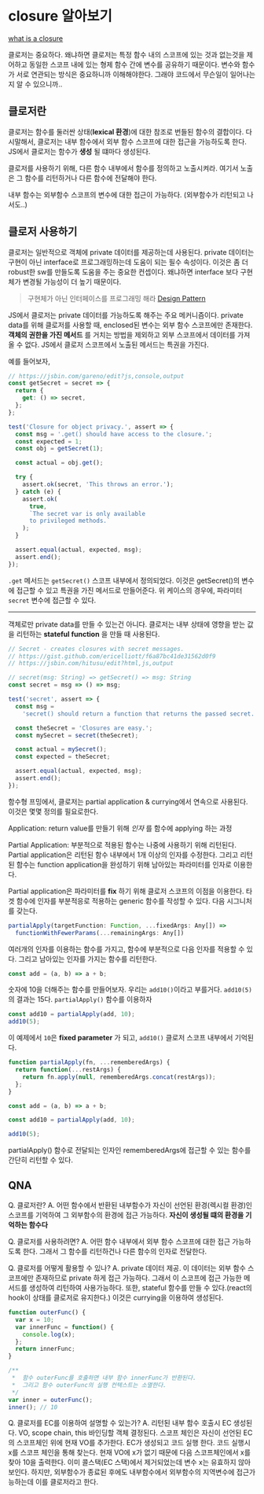 # closure 알아보기

[what is a closure](https://medium.com/javascript-scene/master-the-javascript-interview-what-is-a-closure-b2f0d2152b36)

클로저는 중요하다. 왜냐하면 클로저는 특정 함수 내의 스코프에 있는 것과 없는것을 제어하고 동일한 스코프 내에 있는 형제 함수 간에 변수를 공유하기 때문이다.
변수와 함수가 서로 연관되는 방식은 중요하니까 이해해야한다. 그래야 코드에서 무슨일이 일어나는지 알 수 있으니까..

## 클로저란

클로저는 함수를 둘러싼 상태(**lexical 환경**)에 대한 참조로 번들된 함수의 결합이다.
다시말해서, 클로저는 내부 함수에서 외부 함수 스코프에 대한 접근을 가능하도록 한다.
JS에서 클로저는 함수가 **생성** 될 떄마다 생성된다.

클로저를 사용하기 위해, 다른 함수 내부에서 함수를 정의하고 노출시켜라.
여기서 노출은 그 함수를 리턴하거나 다른 함수에 전달해야 한다.

내부 함수는 외부함수 스코프의 변수에 대한 접근이 가능하다. (외부함수가 리턴되고 나서도..)

## 클로저 사용하기

클로저는 일반적으로 객체에 private 데이터를 제공하는데 사용된다. private 데이터는 구현이 아닌 interface로 프로그래밍하는데 도움이 되는 필수 속성이다.
이것은 좀 더 robust한 sw를 만들도록 도움을 주는 중요한 컨셉이다. 왜냐하면 interface 보다 구현체가 변경될 가능성이 더 높기 때문이다.

> 구현체가 아닌 인터페이스를 프로그래밍 해라
> [Design Pattern](https://www.amazon.com/gp/product/B000SEIBB8?ie=UTF8&camp=213733&creative=393177&creativeASIN=B000SEIBB8&linkCode=shr&tag=eejs-20&linkId=CSQYBHTUP625XI4T)

JS에서 클로저는 private 데이터를 가능하도록 해주는 주요 메커니즘이다.
private data를 위해 클로저를 사용할 때, enclosed된 변수는 외부 함수 스코프에만 존재한다.
**객체의 권한을 가진 메서드** 를 거치는 방법을 제외하고 외부 스코프에서 데이터를 가져올 수 없다.
JS에서 클로저 스코프에서 노출된 메서드는 특권을 가진다.

예를 들어보자,

```js
// https://jsbin.com/gareno/edit?js,console,output
const getSecret = secret => {
  return {
    get: () => secret,
  };
};

test('Closure for object privacy.', assert => {
  const msg = '.get() should have access to the closure.';
  const expected = 1;
  const obj = getSecret(1);

  const actual = obj.get();

  try {
    assert.ok(secret, 'This throws an error.');
  } catch (e) {
    assert.ok(
      true,
      `The secret var is only available
      to privileged methods.`
    );
  }

  assert.equal(actual, expected, msg);
  assert.end();
});
```

`.get` 메서드는 `getSecret()` 스코프 내부에서 정의되었다.
이것은 getSecret()의 변수에 접근할 수 있고 특권을 가진 메서드로 만들어준다.
위 케이스의 경우에, 파라미터 `secret` 변수에 접근할 수 있다.

---

객체로만 private data를 만들 수 있는건 아니다.
클로저는 내부 상태에 영향을 받는 값을 리턴하는 **stateful function** 을 만들 때 사용된다.

```js
// Secret - creates closures with secret messages.
// https://gist.github.com/ericelliott/f6a87bc41de31562d0f9
// https://jsbin.com/hitusu/edit?html,js,output

// secret(msg: String) => getSecret() => msg: String
const secret = msg => () => msg;

test('secret', assert => {
  const msg =
    'secret() should return a function that returns the passed secret.';

  const theSecret = 'Closures are easy.';
  const mySecret = secret(theSecret);

  const actual = mySecret();
  const expected = theSecret;

  assert.equal(actual, expected, msg);
  assert.end();
});
```

함수형 프밍에서, 클로저는 partial application & currying에서 연속으로 사용된다.
이것은 몇몇 정의를 필요로한다.

Application: return value를 만들기 위해 _인자_ 를 함수에 applying 하는 과정

Partial Application: 부분적으로 적용된 함수는 나중에 사용하기 위해 리턴된다. Partial application은 리턴된 함수 내부에서 1개 이상의 인자를 수정한다.
그리고 리턴된 함수는 function application을 완성하기 위해 남아있는 파라미터를 인자로 이용한다.

Partial application은 파라미터를 **fix** 하기 위해 클로저 스코프의 이점을 이용한다. 타겟 함수에 인자를 부분적응로 적용하는 generic 함수를 작성할 수 있다. 다음 시그니처를 갖는다.

```js
partialApply(targetFunction: Function, ...fixedArgs: Any[]) =>
  functionWithFewerParams(...remainingArgs: Any[])
```

여러개의 인자를 이용하는 함수를 가지고, 함수에 부분적으로 다음 인자를 적용할 수 있다. 그리고 남아있는 인자를 가지는 함수를 리턴한다.

```js
const add = (a, b) => a + b;
```

숫자에 10을 더해주는 함수를 만들어보자. 우리는 `add10()`이라고 부를거다. `add10(5)`의 결과는 15다.
`partialApply()` 함수를 이용하자

```js
const add10 = partialApply(add, 10);
add10(5);
```

이 예제에서 `10`은 **fixed parameter** 가 되고, `add10()` 클로저 스코프 내부에서 기억된다.

```js
function partialApply(fn, ...rememberedArgs) {
  return function(...restArgs) {
    return fn.apply(null, rememberedArgs.concat(restArgs));
  };
}

const add = (a, b) => a + b;

const add10 = partialApply(add, 10);

add10(5);
```

partialApply() 함수로 전달되는 인자인 rememberedArgs에 접근할 수 있는 함수를 간단히 리턴할 수 있다.

## QNA

Q. 클로저란?
A. 어떤 함수에서 반환된 내부함수가 자신이 선언된 환경(렉시컬 환경)인 스코프를 기억하여 그 외부함수의 환경에 접근 가능하다. **자신이 생성될 떄의 환경을 기억하는 함수다**

Q. 클로저를 사용하려면?
A. 어떤 함수 내부에서 외부 함수 스코프에 대한 접근 가능하도록 한다. 그래서 그 함수를 리턴하건나 다른 함수의 인자로 전달한다.

Q. 클로저를 어떻게 활용할 수 있나?
A. private 데이터 제공. 이 데이터는 외부 함수 스코프에만 존재하므로 private 하게 접근 가능하다. 그래서 이 스코프에 접근 가능한 메서드를 생성하여 리턴하여 사용가능하다.
또한, stateful 함수를 만들 수 있다.(react의 hook이 상태를 클로저로 유지한다.) 이것은 currying을 이용하여 생성된다.

```js
function outerFunc() {
  var x = 10;
  var innerFunc = function() {
    console.log(x);
  };
  return innerFunc;
}

/**
 *  함수 outerFunc를 호출하면 내부 함수 innerFunc가 반환된다.
 *  그리고 함수 outerFunc의 실행 컨텍스트는 소멸한다.
 */
var inner = outerFunc();
inner(); // 10
```

Q. 클로저를 EC를 이용하여 설명할 수 있는가?
A. 리턴된 내부 함수 호출시 EC 생성된다. VO, scope chain, this 바인딩할 객체 결정된다. 스코프 체인은 자신이 선언된 EC의 스코프체인 위에 현재 VO를 추가한다. EC가 생성되고 코드 실행 한다. 코드 실행시 x를 스코프 체인을 통해 찾는다. 현재 VO에 x가 없기 때문에 다음 스코프체인에서 x를 찾아 10을 출력한다. 이미 콜스택(EC 스택)에서 제거되었는데 변수 x는 유효하지 않아 보인다. 하지만, 외부함수가 종료된 후에도 내부함수에서 외부함수의 지역변수에 접근가능하는데 이를 클로저라고 한다.
